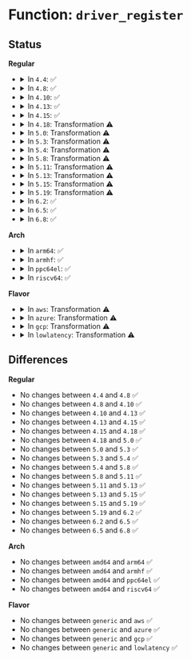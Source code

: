 # Function: <code>driver_register</code>

## Status
<b>Regular</b>
<ul>
<li>
<details>
<summary>In <code>4.4</code>: ✅</summary>

```c
int driver_register(struct device_driver *drv);
```

**Collision:** Unique Global

**Inline:** No

**Transformation:** False

**Instances:**

```
In drivers/base/driver.c (ffffffff8154c8c0)
Location: drivers/base/driver.c:148
Inline: False
Direct callers:
  - drivers/pci/pci-driver.c:__pci_register_driver
  - drivers/pci/pcie/portdrv_core.c:pcie_port_service_register
  - drivers/rapidio/rio-driver.c:rio_register_driver
  - drivers/acpi/bus.c:acpi_bus_register_driver
  - drivers/pnp/driver.c:pnp_register_driver
  - drivers/xen/xenbus/xenbus_probe.c:xenbus_register_driver_common
  - drivers/gpu/drm/drm_mipi_dsi.c:mipi_dsi_driver_register_full
  - drivers/base/platform.c:__platform_driver_probe
  - drivers/base/platform.c:__platform_register_drivers
  - drivers/scsi/scsi_sysfs.c:scsi_register_driver
  - drivers/spi/spi.c:__spi_register_driver
  - drivers/usb/core/driver.c:usb_register_device_driver
  - drivers/usb/core/driver.c:usb_register_driver
  - drivers/input/serio/serio.c:__serio_register_driver
  - drivers/mmc/core/bus.c:mmc_register_driver
  - drivers/mmc/core/sdio_bus.c:sdio_register_driver
  - drivers/vme/vme.c:vme_register_driver
```
**Symbols:**

```
ffffffff8154c8c0-ffffffff8154c994: driver_register (STB_GLOBAL)
```
</details>
</li>
<li>
<details>
<summary>In <code>4.8</code>: ✅</summary>

```c
int driver_register(struct device_driver *drv);
```

**Collision:** Unique Global

**Inline:** No

**Transformation:** False

**Instances:**

```
In drivers/base/driver.c (ffffffff8159e6b0)
Location: drivers/base/driver.c:148
Inline: False
Direct callers:
  - drivers/pci/pci-driver.c:__pci_register_driver
  - drivers/pci/pcie/portdrv_core.c:pcie_port_service_register
  - drivers/rapidio/rio-driver.c:rio_register_driver
  - drivers/acpi/bus.c:acpi_bus_register_driver
  - drivers/pnp/driver.c:pnp_register_driver
  - drivers/xen/xenbus/xenbus_probe.c:xenbus_register_driver_common
  - drivers/base/platform.c:__platform_register_drivers
  - drivers/base/platform.c:__platform_driver_probe
  - drivers/base/isa.c:isa_register_driver
  - drivers/nvdimm/bus.c:nvdimm_bus_init
  - drivers/scsi/scsi_sysfs.c:scsi_register_driver
  - drivers/gpu/drm/drm_mipi_dsi.c:mipi_dsi_driver_register_full
  - drivers/spi/spi.c:__spi_register_driver
  - drivers/net/phy/mdio_device.c:mdio_driver_register
  - drivers/usb/core/driver.c:usb_register_driver
  - drivers/usb/core/driver.c:usb_register_device_driver
  - drivers/input/serio/serio.c:__serio_register_driver
  - drivers/mmc/core/bus.c:mmc_register_driver
  - drivers/mmc/core/sdio_bus.c:sdio_register_driver
  - drivers/vme/vme.c:vme_register_driver
```
**Symbols:**

```
ffffffff8159e6b0-ffffffff8159e784: driver_register (STB_GLOBAL)
```
</details>
</li>
<li>
<details>
<summary>In <code>4.10</code>: ✅</summary>

```c
int driver_register(struct device_driver *drv);
```

**Collision:** Unique Global

**Inline:** No

**Transformation:** False

**Instances:**

```
In drivers/base/driver.c (ffffffff815ccc60)
Location: drivers/base/driver.c:148
Inline: False
Direct callers:
  - drivers/pci/pci-driver.c:__pci_register_driver
  - drivers/pci/pcie/portdrv_core.c:pcie_port_service_register
  - drivers/rapidio/rio-driver.c:rio_register_driver
  - drivers/acpi/bus.c:acpi_bus_register_driver
  - drivers/pnp/driver.c:pnp_register_driver
  - drivers/xen/xenbus/xenbus_probe.c:xenbus_register_driver_common
  - drivers/base/platform.c:__platform_register_drivers
  - drivers/base/platform.c:__platform_driver_probe
  - drivers/base/isa.c:isa_register_driver
  - drivers/nvdimm/bus.c:nvdimm_bus_init
  - drivers/scsi/scsi_sysfs.c:scsi_register_driver
  - drivers/gpu/drm/drm_mipi_dsi.c:mipi_dsi_driver_register_full
  - drivers/spi/spi.c:__spi_register_driver
  - drivers/net/phy/mdio_device.c:mdio_driver_register
  - drivers/usb/core/driver.c:usb_register_driver
  - drivers/usb/core/driver.c:usb_register_device_driver
  - drivers/input/serio/serio.c:__serio_register_driver
  - drivers/mmc/core/bus.c:mmc_register_driver
  - drivers/mmc/core/sdio_bus.c:sdio_register_driver
  - drivers/vme/vme.c:vme_register_driver
```
**Symbols:**

```
ffffffff815ccc60-ffffffff815ccd34: driver_register (STB_GLOBAL)
```
</details>
</li>
<li>
<details>
<summary>In <code>4.13</code>: ✅</summary>

```c
int driver_register(struct device_driver *drv);
```

**Collision:** Unique Global

**Inline:** No

**Transformation:** False

**Instances:**

```
In drivers/base/driver.c (ffffffff815e1790)
Location: drivers/base/driver.c:148
Inline: False
Direct callers:
  - drivers/pci/pci-driver.c:__pci_register_driver
  - drivers/pci/pcie/portdrv_core.c:pcie_port_service_register
  - drivers/rapidio/rio-driver.c:rio_register_driver
  - drivers/acpi/bus.c:acpi_bus_register_driver
  - drivers/pnp/driver.c:pnp_register_driver
  - drivers/xen/xenbus/xenbus_probe.c:xenbus_register_driver_common
  - drivers/base/platform.c:__platform_register_drivers
  - drivers/base/platform.c:__platform_driver_probe
  - drivers/nvdimm/bus.c:nvdimm_bus_init
  - drivers/scsi/scsi_sysfs.c:scsi_register_driver
  - drivers/gpu/drm/drm_mipi_dsi.c:mipi_dsi_driver_register_full
  - drivers/spi/spi.c:__spi_register_driver
  - drivers/net/phy/mdio_device.c:mdio_driver_register
  - drivers/usb/core/driver.c:usb_register_device_driver
  - drivers/input/serio/serio.c:__serio_register_driver
  - drivers/mmc/core/bus.c:mmc_register_driver
  - drivers/mmc/core/sdio_bus.c:sdio_register_driver
  - drivers/vme/vme.c:vme_register_driver
```
**Symbols:**

```
ffffffff815e1790-ffffffff815e1864: driver_register (STB_GLOBAL)
```
</details>
</li>
<li>
<details>
<summary>In <code>4.15</code>: ✅</summary>

```c
int driver_register(struct device_driver *drv);
```

**Collision:** Unique Global

**Inline:** No

**Transformation:** False

**Instances:**

```
In drivers/base/driver.c (ffffffff816488f0)
Location: drivers/base/driver.c:148
Inline: False
Direct callers:
  - drivers/pci/pci-driver.c:__pci_register_driver
  - drivers/pci/pcie/portdrv_core.c:pcie_port_service_register
  - drivers/rapidio/rio-driver.c:rio_register_driver
  - drivers/acpi/bus.c:acpi_bus_register_driver
  - drivers/pnp/driver.c:pnp_register_driver
  - drivers/xen/xenbus/xenbus_probe.c:xenbus_register_driver_common
  - drivers/tty/serdev/core.c:__serdev_device_driver_register
  - drivers/base/platform.c:__platform_register_drivers
  - drivers/base/platform.c:__platform_driver_probe
  - drivers/nvdimm/bus.c:nvdimm_bus_init
  - drivers/scsi/scsi_sysfs.c:scsi_register_driver
  - drivers/gpu/drm/drm_mipi_dsi.c:mipi_dsi_driver_register_full
  - drivers/spi/spi.c:__spi_register_driver
  - drivers/net/phy/mdio_device.c:mdio_driver_register
  - drivers/usb/core/driver.c:usb_register_device_driver
  - drivers/input/serio/serio.c:__serio_register_driver
  - drivers/mmc/core/bus.c:mmc_register_driver
  - drivers/mmc/core/sdio_bus.c:sdio_register_driver
  - drivers/vme/vme.c:vme_register_driver
```
**Symbols:**

```
ffffffff816488f0-ffffffff816489c4: driver_register (STB_GLOBAL)
```
</details>
</li>
<li>
<details>
<summary>In <code>4.18</code>: Transformation ⚠️</summary>

```c
int driver_register(struct device_driver *drv);
```

**Collision:** Unique Global

**Inline:** No

**Transformation:** True

**Instances:**

```
In drivers/base/driver.c (0)
Location: drivers/base/driver.c:146
Inline: False
Direct callers:
  - drivers/pci/pci-driver.c:__pci_register_driver
  - drivers/pci/pcie/portdrv_core.c:pcie_port_service_register
  - drivers/pci/endpoint/pci-epf-core.c:__pci_epf_register_driver
  - drivers/rapidio/rio-driver.c:rio_register_driver
  - drivers/acpi/bus.c:acpi_bus_register_driver
  - drivers/acpi/processor_driver.c:acpi_processor_driver_init
  - drivers/pnp/driver.c:pnp_register_driver
  - drivers/xen/xenbus/xenbus_probe.c:xenbus_register_driver_common
  - drivers/tty/serdev/core.c:__serdev_device_driver_register
  - drivers/base/platform.c:__platform_register_drivers
  - drivers/nvdimm/bus.c:nvdimm_bus_init
  - drivers/scsi/scsi_sysfs.c:scsi_register_driver
  - drivers/gpu/drm/drm_mipi_dsi.c:mipi_dsi_driver_register_full
  - drivers/spi/spi.c:__spi_register_driver
  - drivers/net/phy/mdio_device.c:mdio_driver_register
  - drivers/usb/core/driver.c:usb_register_device_driver
  - drivers/input/serio/serio.c:__serio_register_driver
  - drivers/mmc/core/bus.c:mmc_register_driver
  - drivers/mmc/core/sdio_bus.c:sdio_register_driver
  - drivers/vme/vme.c:vme_register_driver
```
**Symbols:**

```
ffffffff81683fe4-ffffffff81684036: driver_register.cold.2 (STB_LOCAL)
ffffffff81683e90-ffffffff81683f46: driver_register (STB_GLOBAL)
```
</details>
</li>
<li>
<details>
<summary>In <code>5.0</code>: Transformation ⚠️</summary>

```c
int driver_register(struct device_driver *drv);
```

**Collision:** Unique Global

**Inline:** No

**Transformation:** True

**Instances:**

```
In drivers/base/driver.c (0)
Location: drivers/base/driver.c:146
Inline: False
Direct callers:
  - drivers/pci/pci-driver.c:__pci_register_driver
  - drivers/pci/pcie/portdrv_core.c:pcie_port_service_register
  - drivers/pci/endpoint/pci-epf-core.c:__pci_epf_register_driver
  - drivers/rapidio/rio-driver.c:rio_register_driver
  - drivers/acpi/bus.c:acpi_bus_register_driver
  - drivers/acpi/processor_driver.c:acpi_processor_driver_init
  - drivers/pnp/driver.c:pnp_register_driver
  - drivers/xen/xenbus/xenbus_probe.c:xenbus_register_driver_common
  - drivers/tty/serdev/core.c:__serdev_device_driver_register
  - drivers/base/platform.c:__platform_register_drivers
  - drivers/nvdimm/bus.c:nvdimm_bus_init
  - drivers/scsi/scsi_sysfs.c:scsi_register_driver
  - drivers/gpu/drm/drm_mipi_dsi.c:mipi_dsi_driver_register_full
  - drivers/spi/spi.c:__spi_register_driver
  - drivers/net/phy/phy_device.c:phy_driver_register
  - drivers/net/phy/mdio_device.c:mdio_driver_register
  - drivers/usb/core/driver.c:usb_register_device_driver
  - drivers/input/serio/serio.c:__serio_register_driver
  - drivers/eisa/eisa-bus.c:eisa_driver_register
  - drivers/mmc/core/bus.c:mmc_register_driver
  - drivers/mmc/core/sdio_bus.c:sdio_register_driver
  - drivers/vme/vme.c:vme_register_driver
```
**Symbols:**

```
ffffffff816a3cb4-ffffffff816a3d06: driver_register.cold.2 (STB_LOCAL)
ffffffff816a3b60-ffffffff816a3c16: driver_register (STB_GLOBAL)
```
</details>
</li>
<li>
<details>
<summary>In <code>5.3</code>: Transformation ⚠️</summary>

```c
int driver_register(struct device_driver *drv);
```

**Collision:** Unique Global

**Inline:** No

**Transformation:** True

**Instances:**

```
In drivers/base/driver.c (0)
Location: drivers/base/driver.c:146
Inline: False
Direct callers:
  - drivers/pci/pci-driver.c:__pci_register_driver
  - drivers/pci/pcie/portdrv_core.c:pcie_port_service_register
  - drivers/pci/endpoint/pci-epf-core.c:__pci_epf_register_driver
  - drivers/rapidio/rio-driver.c:rio_register_driver
  - drivers/acpi/bus.c:acpi_bus_register_driver
  - drivers/acpi/processor_driver.c:acpi_processor_driver_init
  - drivers/pnp/driver.c:pnp_register_driver
  - drivers/xen/xenbus/xenbus_probe.c:xenbus_register_driver_common
  - drivers/tty/serdev/core.c:__serdev_device_driver_register
  - drivers/base/platform.c:__platform_register_drivers
  - drivers/nvdimm/bus.c:nvdimm_bus_init
  - drivers/dax/bus.c:__dax_driver_register
  - drivers/scsi/scsi_sysfs.c:scsi_register_driver
  - drivers/gpu/drm/drm_mipi_dsi.c:mipi_dsi_driver_register_full
  - drivers/spi/spi.c:__spi_register_driver
  - drivers/net/phy/phy_device.c:phy_driver_register
  - drivers/net/phy/mdio_device.c:mdio_driver_register
  - drivers/usb/core/driver.c:usb_register_device_driver
  - drivers/input/serio/serio.c:__serio_register_driver
  - drivers/eisa/eisa-bus.c:eisa_driver_register
  - drivers/mmc/core/bus.c:mmc_register_driver
  - drivers/mmc/core/sdio_bus.c:sdio_register_driver
  - drivers/vme/vme.c:vme_register_driver
```
**Symbols:**

```
ffffffff816dcbc4-ffffffff816dcc19: driver_register.cold (STB_LOCAL)
ffffffff816dca60-ffffffff816dcb20: driver_register (STB_GLOBAL)
```
</details>
</li>
<li>
<details>
<summary>In <code>5.4</code>: Transformation ⚠️</summary>

```c
int driver_register(struct device_driver *drv);
```

**Collision:** Unique Global

**Inline:** No

**Transformation:** True

**Instances:**

```
In drivers/base/driver.c (0)
Location: drivers/base/driver.c:146
Inline: False
Direct callers:
  - drivers/pci/pci-driver.c:__pci_register_driver
  - drivers/pci/pcie/portdrv_core.c:pcie_port_service_register
  - drivers/pci/endpoint/pci-epf-core.c:__pci_epf_register_driver
  - drivers/rapidio/rio-driver.c:rio_register_driver
  - drivers/acpi/bus.c:acpi_bus_register_driver
  - drivers/acpi/processor_driver.c:acpi_processor_driver_init
  - drivers/pnp/driver.c:pnp_register_driver
  - drivers/xen/xenbus/xenbus_probe.c:xenbus_register_driver_common
  - drivers/tty/serdev/core.c:__serdev_device_driver_register
  - drivers/base/platform.c:__platform_register_drivers
  - drivers/nvdimm/bus.c:nvdimm_bus_init
  - drivers/dax/bus.c:__dax_driver_register
  - drivers/scsi/scsi_sysfs.c:scsi_register_driver
  - drivers/gpu/drm/drm_mipi_dsi.c:mipi_dsi_driver_register_full
  - drivers/spi/spi.c:__spi_register_driver
  - drivers/net/phy/phy_device.c:phy_driver_register
  - drivers/net/phy/mdio_device.c:mdio_driver_register
  - drivers/usb/core/driver.c:usb_register_driver
  - drivers/usb/core/driver.c:usb_register_device_driver
  - drivers/input/serio/serio.c:__serio_register_driver
  - drivers/eisa/eisa-bus.c:eisa_driver_register
  - drivers/mmc/core/bus.c:mmc_register_driver
  - drivers/mmc/core/sdio_bus.c:sdio_register_driver
  - drivers/vme/vme.c:vme_register_driver
```
**Symbols:**

```
ffffffff81700c77-ffffffff81700ccc: driver_register.cold (STB_LOCAL)
ffffffff81700b00-ffffffff81700bc6: driver_register (STB_GLOBAL)
```
</details>
</li>
<li>
<details>
<summary>In <code>5.8</code>: Transformation ⚠️</summary>

```c
int driver_register(struct device_driver *drv);
```

**Collision:** Unique Global

**Inline:** No

**Transformation:** True

**Instances:**

```
In drivers/base/driver.c (0)
Location: drivers/base/driver.c:147
Inline: False
Direct callers:
  - drivers/pci/pci-driver.c:__pci_register_driver
  - drivers/pci/pcie/portdrv_core.c:pcie_port_service_register
  - drivers/pci/endpoint/pci-epf-core.c:__pci_epf_register_driver
  - drivers/rapidio/rio-driver.c:rio_register_driver
  - drivers/acpi/bus.c:acpi_bus_register_driver
  - drivers/acpi/processor_driver.c:acpi_processor_driver_init
  - drivers/pnp/driver.c:pnp_register_driver
  - drivers/xen/xenbus/xenbus_probe.c:xenbus_register_driver_common
  - drivers/tty/serdev/core.c:__serdev_device_driver_register
  - drivers/base/platform.c:__platform_register_drivers
  - drivers/base/platform.c:__platform_driver_probe
  - drivers/nvdimm/bus.c:__nd_driver_register
  - drivers/nvdimm/bus.c:nvdimm_bus_init
  - drivers/dax/bus.c:__dax_driver_register
  - drivers/scsi/scsi_sysfs.c:scsi_register_driver
  - drivers/gpu/drm/drm_mipi_dsi.c:mipi_dsi_driver_register_full
  - drivers/spi/spi.c:__spi_register_driver
  - drivers/net/phy/phy_device.c:phy_driver_register
  - drivers/net/phy/mdio_device.c:mdio_driver_register
  - drivers/usb/core/driver.c:usb_register_driver
  - drivers/usb/core/driver.c:usb_register_device_driver
  - drivers/input/serio/serio.c:__serio_register_driver
  - drivers/i2c/i2c-core-base.c:i2c_register_driver
  - drivers/eisa/eisa-bus.c:eisa_driver_register
  - drivers/mmc/core/bus.c:mmc_register_driver
  - drivers/mmc/core/sdio_bus.c:sdio_register_driver
  - drivers/vme/vme.c:vme_register_driver
```
**Symbols:**

```
ffffffff817babe7-ffffffff817bac3d: driver_register.cold (STB_LOCAL)
ffffffff817baac0-ffffffff817baba3: driver_register (STB_GLOBAL)
```
</details>
</li>
<li>
<details>
<summary>In <code>5.11</code>: Transformation ⚠️</summary>

```c
int driver_register(struct device_driver *drv);
```

**Collision:** Unique Global

**Inline:** No

**Transformation:** True

**Instances:**

```
In drivers/base/driver.c (0)
Location: drivers/base/driver.c:147
Inline: False
Direct callers:
  - drivers/pci/pci-driver.c:__pci_register_driver
  - drivers/pci/pcie/portdrv_core.c:pcie_port_service_register
  - drivers/pci/endpoint/pci-epf-core.c:__pci_epf_register_driver
  - drivers/rapidio/rio-driver.c:rio_register_driver
  - drivers/acpi/bus.c:acpi_bus_register_driver
  - drivers/acpi/processor_driver.c:acpi_processor_driver_init
  - drivers/pnp/driver.c:pnp_register_driver
  - drivers/xen/xenbus/xenbus_probe.c:xenbus_register_driver_common
  - drivers/tty/serdev/core.c:__serdev_device_driver_register
  - drivers/base/platform.c:__platform_register_drivers
  - drivers/base/platform.c:__platform_driver_probe
  - drivers/base/auxiliary.c:__auxiliary_driver_register
  - drivers/nvdimm/bus.c:__nd_driver_register
  - drivers/nvdimm/bus.c:nvdimm_bus_init
  - drivers/dax/bus.c:__dax_driver_register
  - drivers/scsi/scsi_sysfs.c:scsi_register_driver
  - drivers/gpu/drm/drm_mipi_dsi.c:mipi_dsi_driver_register_full
  - drivers/spi/spi.c:__spi_register_driver
  - drivers/net/phy/phy_device.c:phy_driver_register
  - drivers/net/phy/mdio_device.c:mdio_driver_register
  - drivers/usb/core/driver.c:usb_register_driver
  - drivers/usb/core/driver.c:usb_register_device_driver
  - drivers/input/serio/serio.c:__serio_register_driver
  - drivers/i2c/i2c-core-base.c:i2c_register_driver
  - drivers/eisa/eisa-bus.c:eisa_driver_register
  - drivers/mmc/core/bus.c:mmc_register_driver
  - drivers/mmc/core/sdio_bus.c:sdio_register_driver
  - drivers/vme/vme.c:vme_register_driver
```
**Symbols:**

```
ffffffff81c0e48d-ffffffff81c0e4df: driver_register.cold (STB_LOCAL)
ffffffff817cf710-ffffffff817cf7f7: driver_register (STB_GLOBAL)
```
</details>
</li>
<li>
<details>
<summary>In <code>5.13</code>: Transformation ⚠️</summary>

```c
int driver_register(struct device_driver *drv);
```

**Collision:** Unique Global

**Inline:** No

**Transformation:** True

**Instances:**

```
In drivers/base/driver.c (0)
Location: drivers/base/driver.c:147
Inline: False
Direct callers:
  - drivers/gpio/gpiolib.c:gpiolib_dev_init
  - drivers/pci/pci-driver.c:__pci_register_driver
  - drivers/pci/pcie/portdrv_core.c:pcie_port_service_register
  - drivers/pci/endpoint/pci-epf-core.c:__pci_epf_register_driver
  - drivers/rapidio/rio-driver.c:rio_register_driver
  - drivers/acpi/bus.c:acpi_bus_register_driver
  - drivers/acpi/processor_driver.c:acpi_processor_driver_init
  - drivers/pnp/driver.c:pnp_register_driver
  - drivers/xen/xenbus/xenbus_probe.c:xenbus_register_driver_common
  - drivers/tty/serdev/core.c:__serdev_device_driver_register
  - drivers/base/platform.c:__platform_register_drivers
  - drivers/base/platform.c:__platform_driver_probe
  - drivers/base/auxiliary.c:__auxiliary_driver_register
  - drivers/nvdimm/bus.c:__nd_driver_register
  - drivers/nvdimm/bus.c:nvdimm_bus_init
  - drivers/dax/bus.c:__dax_driver_register
  - drivers/scsi/scsi_sysfs.c:scsi_register_driver
  - drivers/gpu/drm/drm_mipi_dsi.c:mipi_dsi_driver_register_full
  - drivers/spi/spi.c:__spi_register_driver
  - drivers/net/phy/phy_device.c:phy_driver_register
  - drivers/net/phy/mdio_device.c:mdio_driver_register
  - drivers/usb/core/driver.c:usb_register_driver
  - drivers/usb/core/driver.c:usb_register_device_driver
  - drivers/input/serio/serio.c:__serio_register_driver
  - drivers/i2c/i2c-core-base.c:i2c_register_driver
  - drivers/eisa/eisa-bus.c:eisa_driver_register
  - drivers/mmc/core/bus.c:mmc_register_driver
  - drivers/mmc/core/sdio_bus.c:sdio_register_driver
  - drivers/vme/vme.c:vme_register_driver
```
**Symbols:**

```
ffffffff81c0088d-ffffffff81c008df: driver_register.cold (STB_LOCAL)
ffffffff817b3120-ffffffff817b3207: driver_register (STB_GLOBAL)
```
</details>
</li>
<li>
<details>
<summary>In <code>5.15</code>: Transformation ⚠️</summary>

```c
int driver_register(struct device_driver *drv);
```

**Collision:** Unique Global

**Inline:** No

**Transformation:** True

**Instances:**

```
In drivers/base/driver.c (0)
Location: drivers/base/driver.c:147
Inline: False
Direct callers:
  - drivers/gpio/gpiolib.c:gpiolib_dev_init
  - drivers/pci/pci-driver.c:__pci_register_driver
  - drivers/pci/pcie/portdrv_core.c:pcie_port_service_register
  - drivers/pci/endpoint/pci-epf-core.c:__pci_epf_register_driver
  - drivers/rapidio/rio-driver.c:rio_register_driver
  - drivers/acpi/bus.c:acpi_bus_register_driver
  - drivers/acpi/processor_driver.c:acpi_processor_driver_init
  - drivers/pnp/driver.c:pnp_register_driver
  - drivers/virtio/virtio.c:register_virtio_driver
  - drivers/xen/xenbus/xenbus_probe.c:xenbus_register_driver_common
  - drivers/tty/serdev/core.c:__serdev_device_driver_register
  - drivers/base/platform.c:__platform_register_drivers
  - drivers/base/platform.c:__platform_driver_probe
  - drivers/base/auxiliary.c:__auxiliary_driver_register
  - drivers/nvdimm/bus.c:__nd_driver_register
  - drivers/nvdimm/bus.c:nvdimm_bus_init
  - drivers/dax/bus.c:__dax_driver_register
  - drivers/scsi/scsi_sysfs.c:scsi_register_driver
  - drivers/gpu/drm/drm_mipi_dsi.c:mipi_dsi_driver_register_full
  - drivers/spi/spi.c:__spi_register_driver
  - drivers/net/phy/phy_device.c:phy_driver_register
  - drivers/net/phy/mdio_device.c:mdio_driver_register
  - drivers/usb/core/driver.c:usb_register_driver
  - drivers/usb/core/driver.c:usb_register_device_driver
  - drivers/input/serio/serio.c:__serio_register_driver
  - drivers/i2c/i2c-core-base.c:i2c_register_driver
  - drivers/eisa/eisa-bus.c:eisa_driver_register
  - drivers/mmc/core/bus.c:mmc_register_driver
  - drivers/mmc/core/sdio_bus.c:sdio_register_driver
  - drivers/vme/vme.c:vme_register_driver
```
**Symbols:**

```
ffffffff81d031cf-ffffffff81d03221: driver_register.cold (STB_LOCAL)
ffffffff8183c610-ffffffff8183c6f7: driver_register (STB_GLOBAL)
```
</details>
</li>
<li>
<details>
<summary>In <code>5.19</code>: Transformation ⚠️</summary>

```c
int driver_register(struct device_driver *drv);
```

**Collision:** Unique Global

**Inline:** No

**Transformation:** True

**Instances:**

```
In drivers/base/driver.c (0)
Location: drivers/base/driver.c:216
Inline: False
Direct callers:
  - drivers/gpio/gpiolib.c:gpiolib_dev_init
  - drivers/pci/pci-driver.c:__pci_register_driver
  - drivers/pci/pcie/portdrv_core.c:pcie_port_service_register
  - drivers/pci/endpoint/pci-epf-core.c:__pci_epf_register_driver
  - drivers/rapidio/rio-driver.c:rio_register_driver
  - drivers/acpi/bus.c:acpi_bus_register_driver
  - drivers/acpi/processor_driver.c:acpi_processor_driver_init
  - drivers/pnp/driver.c:pnp_register_driver
  - drivers/virtio/virtio.c:register_virtio_driver
  - drivers/xen/xenbus/xenbus_probe.c:xenbus_register_driver_common
  - drivers/tty/serdev/core.c:__serdev_device_driver_register
  - drivers/base/platform.c:__platform_register_drivers
  - drivers/base/platform.c:__platform_driver_probe
  - drivers/base/auxiliary.c:__auxiliary_driver_register
  - drivers/nvdimm/bus.c:__nd_driver_register
  - drivers/nvdimm/bus.c:nvdimm_bus_init
  - drivers/dax/bus.c:__dax_driver_register
  - drivers/scsi/scsi_sysfs.c:scsi_register_driver
  - drivers/gpu/drm/drm_mipi_dsi.c:mipi_dsi_driver_register_full
  - drivers/spi/spi.c:__spi_register_driver
  - drivers/net/phy/phy_device.c:phy_driver_register
  - drivers/net/phy/mdio_device.c:mdio_driver_register
  - drivers/usb/core/driver.c:usb_register_driver
  - drivers/usb/core/driver.c:usb_register_device_driver
  - drivers/input/serio/serio.c:__serio_register_driver
  - drivers/i2c/i2c-core-base.c:i2c_register_driver
  - drivers/eisa/eisa-bus.c:eisa_driver_register
  - drivers/mmc/core/bus.c:mmc_register_driver
  - drivers/mmc/core/sdio_bus.c:sdio_register_driver
  - drivers/vme/vme.c:vme_register_driver
```
**Symbols:**

```
ffffffff81ecb923-ffffffff81ecb976: driver_register.cold (STB_LOCAL)
ffffffff8197f060-ffffffff8197f15e: driver_register (STB_GLOBAL)
```
</details>
</li>
<li>
<details>
<summary>In <code>6.2</code>: ✅</summary>

```c
int driver_register(struct device_driver *drv);
```

**Collision:** Unique Global

**Inline:** No

**Transformation:** False

**Instances:**

```
In drivers/base/driver.c (ffffffff81aec7a0)
Location: drivers/base/driver.c:222
Inline: False
Direct callers:
  - drivers/gpio/gpiolib.c:gpiolib_dev_init
  - drivers/pci/pci-driver.c:__pci_register_driver
  - drivers/pci/pcie/portdrv.c:pcie_port_service_register
  - drivers/pci/endpoint/pci-epf-core.c:__pci_epf_register_driver
  - drivers/rapidio/rio-driver.c:rio_register_driver
  - drivers/acpi/bus.c:acpi_bus_register_driver
  - drivers/acpi/processor_driver.c:acpi_processor_driver_init
  - drivers/pnp/driver.c:pnp_register_driver
  - drivers/virtio/virtio.c:register_virtio_driver
  - drivers/xen/xenbus/xenbus_probe.c:xenbus_register_driver_common
  - drivers/tty/serdev/core.c:__serdev_device_driver_register
  - drivers/base/platform.c:__platform_register_drivers
  - drivers/base/platform.c:__platform_driver_probe
  - drivers/base/auxiliary.c:__auxiliary_driver_register
  - drivers/nvdimm/bus.c:__nd_driver_register
  - drivers/nvdimm/bus.c:nvdimm_bus_init
  - drivers/dax/bus.c:__dax_driver_register
  - drivers/scsi/scsi_sysfs.c:scsi_register_driver
  - drivers/gpu/drm/drm_mipi_dsi.c:mipi_dsi_driver_register_full
  - drivers/spi/spi.c:__spi_register_driver
  - drivers/net/phy/phy_device.c:phy_driver_register
  - drivers/net/phy/mdio_device.c:mdio_driver_register
  - drivers/usb/core/driver.c:usb_register_driver
  - drivers/usb/core/driver.c:usb_register_device_driver
  - drivers/input/serio/serio.c:__serio_register_driver
  - drivers/i2c/i2c-core-base.c:i2c_register_driver
  - drivers/eisa/eisa-bus.c:eisa_driver_register
  - drivers/mmc/core/bus.c:mmc_register_driver
  - drivers/mmc/core/sdio_bus.c:sdio_register_driver
  - drivers/staging/vme_user/vme.c:vme_register_driver
```
**Symbols:**

```
ffffffff81aec7a0-ffffffff81aec8e6: driver_register (STB_GLOBAL)
```
</details>
</li>
<li>
<details>
<summary>In <code>6.5</code>: ✅</summary>

```c
int driver_register(struct device_driver *drv);
```

**Collision:** Unique Global

**Inline:** No

**Transformation:** False

**Instances:**

```
In drivers/base/driver.c (ffffffff81b3a870)
Location: drivers/base/driver.c:222
Inline: False
Direct callers:
  - drivers/gpio/gpiolib.c:gpiolib_dev_init
  - drivers/pci/pci-driver.c:__pci_register_driver
  - drivers/pci/pcie/portdrv.c:pcie_port_service_register
  - drivers/pci/endpoint/pci-epf-core.c:__pci_epf_register_driver
  - drivers/rapidio/rio-driver.c:rio_register_driver
  - drivers/acpi/bus.c:acpi_bus_register_driver
  - drivers/acpi/processor_driver.c:acpi_processor_driver_init
  - drivers/pnp/driver.c:pnp_register_driver
  - drivers/virtio/virtio.c:register_virtio_driver
  - drivers/xen/xenbus/xenbus_probe.c:xenbus_register_driver_common
  - drivers/tty/serial/serial_base_bus.c:serial_base_driver_register
  - drivers/tty/serdev/core.c:__serdev_device_driver_register
  - drivers/base/platform.c:__platform_register_drivers
  - drivers/base/platform.c:__platform_driver_probe
  - drivers/base/auxiliary.c:__auxiliary_driver_register
  - drivers/nvdimm/bus.c:__nd_driver_register
  - drivers/nvdimm/bus.c:nvdimm_bus_init
  - drivers/dax/bus.c:__dax_driver_register
  - drivers/scsi/scsi_sysfs.c:scsi_register_driver
  - drivers/gpu/drm/drm_mipi_dsi.c:mipi_dsi_driver_register_full
  - drivers/spi/spi.c:__spi_register_driver
  - drivers/net/phy/phy_device.c:phy_driver_register
  - drivers/net/phy/mdio_device.c:mdio_driver_register
  - drivers/usb/core/driver.c:usb_register_driver
  - drivers/usb/core/driver.c:usb_register_device_driver
  - drivers/input/serio/serio.c:__serio_register_driver
  - drivers/eisa/eisa-bus.c:eisa_driver_register
  - drivers/mmc/core/bus.c:mmc_register_driver
  - drivers/mmc/core/sdio_bus.c:sdio_register_driver
  - drivers/staging/vme_user/vme.c:vme_register_driver
```
**Symbols:**

```
ffffffff81b3a870-ffffffff81b3a996: driver_register (STB_GLOBAL)
```
</details>
</li>
<li>
<details>
<summary>In <code>6.8</code>: ✅</summary>

```c
int driver_register(struct device_driver *drv);
```

**Collision:** Unique Global

**Inline:** No

**Transformation:** False

**Instances:**

```
In drivers/base/driver.c (ffffffff81b92330)
Location: drivers/base/driver.c:222
Inline: False
Direct callers:
  - drivers/gpio/gpiolib.c:gpiolib_dev_init
  - drivers/pci/pci-driver.c:__pci_register_driver
  - drivers/pci/pcie/portdrv.c:pcie_port_service_register
  - drivers/pci/endpoint/pci-epf-core.c:__pci_epf_register_driver
  - drivers/rapidio/rio-driver.c:rio_register_driver
  - drivers/acpi/bus.c:acpi_bus_register_driver
  - drivers/acpi/processor_driver.c:acpi_processor_driver_init
  - drivers/pnp/driver.c:pnp_register_driver
  - drivers/virtio/virtio.c:register_virtio_driver
  - drivers/xen/xenbus/xenbus_probe.c:xenbus_register_driver_common
  - drivers/tty/serial/serial_base_bus.c:serial_base_driver_register
  - drivers/tty/serdev/core.c:__serdev_device_driver_register
  - drivers/base/platform.c:__platform_register_drivers
  - drivers/base/platform.c:__platform_driver_probe
  - drivers/base/auxiliary.c:__auxiliary_driver_register
  - drivers/nvdimm/bus.c:__nd_driver_register
  - drivers/nvdimm/bus.c:nvdimm_bus_init
  - drivers/dax/bus.c:__dax_driver_register
  - drivers/scsi/scsi_sysfs.c:scsi_register_driver
  - drivers/gpu/drm/drm_mipi_dsi.c:mipi_dsi_driver_register_full
  - drivers/spi/spi.c:__spi_register_driver
  - drivers/net/phy/phy_device.c:phy_driver_register
  - drivers/net/phy/mdio_device.c:mdio_driver_register
  - drivers/usb/core/driver.c:usb_register_driver
  - drivers/usb/core/driver.c:usb_register_device_driver
  - drivers/input/serio/serio.c:__serio_register_driver
  - drivers/eisa/eisa-bus.c:eisa_driver_register
  - drivers/mmc/core/bus.c:mmc_register_driver
  - drivers/mmc/core/sdio_bus.c:sdio_register_driver
  - drivers/staging/vme_user/vme.c:vme_register_driver
```
**Symbols:**

```
ffffffff81b92330-ffffffff81b92456: driver_register (STB_GLOBAL)
```
</details>
</li>
</ul>
<b>Arch</b>
<ul>
<li>
<details>
<summary>In <code>arm64</code>: ✅</summary>

```c
int driver_register(struct device_driver *drv);
```

**Collision:** Unique Global

**Inline:** No

**Transformation:** False

**Instances:**

```
In drivers/base/driver.c (ffff8000108ebf48)
Location: drivers/base/driver.c:146
Inline: False
Direct callers:
  - drivers/bus/fsl-mc/fsl-mc-bus.c:__fsl_mc_driver_register
  - drivers/pci/pci-driver.c:__pci_register_driver
  - drivers/pci/pcie/portdrv_core.c:pcie_port_service_register
  - drivers/pci/endpoint/pci-epf-core.c:__pci_epf_register_driver
  - drivers/rapidio/rio-driver.c:rio_register_driver
  - drivers/acpi/bus.c:acpi_bus_register_driver
  - drivers/acpi/processor_driver.c:acpi_processor_driver_init
  - drivers/pnp/driver.c:pnp_register_driver
  - drivers/amba/bus.c:amba_driver_register
  - drivers/xen/xenbus/xenbus_probe.c:xenbus_register_driver_common
  - drivers/tty/serdev/core.c:__serdev_device_driver_register
  - drivers/base/platform.c:__platform_register_drivers
  - drivers/base/platform.c:__platform_driver_probe
  - drivers/nvdimm/bus.c:nvdimm_bus_init
  - drivers/dax/bus.c:__dax_driver_register
  - drivers/scsi/scsi_sysfs.c:scsi_register_driver
  - drivers/gpu/drm/drm_mipi_dsi.c:mipi_dsi_driver_register_full
  - drivers/spi/spi.c:__spi_register_driver
  - drivers/net/phy/phy_device.c:phy_driver_register
  - drivers/net/phy/mdio_device.c:mdio_driver_register
  - drivers/usb/core/driver.c:usb_register_driver
  - drivers/usb/core/driver.c:usb_register_device_driver
  - drivers/input/serio/serio.c:__serio_register_driver
  - drivers/mmc/core/bus.c:mmc_register_driver
  - drivers/mmc/core/sdio_bus.c:sdio_register_driver
  - drivers/vme/vme.c:vme_register_driver
```
**Symbols:**

```
ffff8000108ebf48-ffff8000108ec058: driver_register (STB_GLOBAL)
```
</details>
</li>
<li>
<details>
<summary>In <code>armhf</code>: ✅</summary>

```c
int driver_register(struct device_driver *drv);
```

**Collision:** Unique Global

**Inline:** No

**Transformation:** False

**Instances:**

```
In drivers/base/driver.c (c09d9f7c)
Location: drivers/base/driver.c:146
Inline: False
Direct callers:
  - drivers/pci/pci-driver.c:__pci_register_driver
  - drivers/pci/pcie/portdrv_core.c:pcie_port_service_register
  - drivers/pci/endpoint/pci-epf-core.c:__pci_epf_register_driver
  - drivers/rapidio/rio-driver.c:rio_register_driver
  - drivers/amba/bus.c:amba_driver_register
  - drivers/tty/serdev/core.c:__serdev_device_driver_register
  - drivers/base/platform.c:__platform_register_drivers
  - drivers/base/platform.c:__platform_driver_probe
  - drivers/dax/bus.c:__dax_driver_register
  - drivers/scsi/scsi_sysfs.c:scsi_register_driver
  - drivers/gpu/drm/drm_mipi_dsi.c:mipi_dsi_driver_register_full
  - drivers/spi/spi.c:__spi_register_driver
  - drivers/net/phy/phy_device.c:phy_driver_register
  - drivers/net/phy/mdio_device.c:mdio_driver_register
  - drivers/usb/core/driver.c:usb_register_driver
  - drivers/usb/core/driver.c:usb_register_device_driver
  - drivers/input/serio/serio.c:__serio_register_driver
  - drivers/mmc/core/bus.c:mmc_register_driver
  - drivers/mmc/core/sdio_bus.c:sdio_register_driver
  - drivers/vme/vme.c:vme_register_driver
```
**Symbols:**

```
c09d9f7c-c09da094: driver_register (STB_GLOBAL)
```
</details>
</li>
<li>
<details>
<summary>In <code>ppc64el</code>: ✅</summary>

```c
int driver_register(struct device_driver *drv);
```

**Collision:** Unique Global

**Inline:** No

**Transformation:** False

**Instances:**

```
In drivers/base/driver.c (c0000000009838a0)
Location: drivers/base/driver.c:146
Inline: False
Direct callers:
  - arch/powerpc/platforms/pseries/vio.c:__vio_register_driver
  - drivers/pci/pci-driver.c:__pci_register_driver
  - drivers/pci/endpoint/pci-epf-core.c:__pci_epf_register_driver
  - drivers/rapidio/rio-driver.c:rio_register_driver
  - drivers/virtio/virtio.c:register_virtio_driver
  - drivers/tty/serdev/core.c:__serdev_device_driver_register
  - drivers/base/platform.c:__platform_register_drivers
  - drivers/base/platform.c:__platform_driver_probe
  - drivers/nvdimm/bus.c:nvdimm_bus_init
  - drivers/dax/bus.c:__dax_driver_register
  - drivers/scsi/scsi_sysfs.c:scsi_register_driver
  - drivers/gpu/drm/drm_mipi_dsi.c:mipi_dsi_driver_register_full
  - drivers/spi/spi.c:__spi_register_driver
  - drivers/net/phy/phy_device.c:phy_driver_register
  - drivers/net/phy/mdio_device.c:mdio_driver_register
  - drivers/usb/core/driver.c:usb_register_driver
  - drivers/usb/core/driver.c:usb_register_device_driver
  - drivers/input/serio/serio.c:__serio_register_driver
  - drivers/mmc/core/bus.c:mmc_register_driver
  - drivers/mmc/core/sdio_bus.c:sdio_register_driver
  - drivers/vme/vme.c:vme_register_driver
```
**Symbols:**

```
c0000000009838a0-c000000000983a34: driver_register (STB_GLOBAL)
```
</details>
</li>
<li>
<details>
<summary>In <code>riscv64</code>: ✅</summary>

```c
int driver_register(struct device_driver *drv);
```

**Collision:** Unique Global

**Inline:** No

**Transformation:** False

**Instances:**

```
In drivers/base/driver.c (ffffffe00057f584)
Location: drivers/base/driver.c:146
Inline: False
Direct callers:
  - drivers/pci/pci-driver.c:__pci_register_driver
  - drivers/pci/pcie/portdrv_core.c:pcie_port_service_register
  - drivers/pci/endpoint/pci-epf-core.c:__pci_epf_register_driver
  - drivers/rapidio/rio-driver.c:rio_register_driver
  - drivers/tty/serdev/core.c:__serdev_device_driver_register
  - drivers/base/platform.c:__platform_register_drivers
  - drivers/base/platform.c:__platform_driver_probe
  - drivers/nvdimm/bus.c:nvdimm_bus_init
  - drivers/dax/bus.c:__dax_driver_register
  - drivers/scsi/scsi_sysfs.c:scsi_register_driver
  - drivers/gpu/drm/drm_mipi_dsi.c:mipi_dsi_driver_register_full
  - drivers/spi/spi.c:__spi_register_driver
  - drivers/net/phy/phy_device.c:phy_driver_register
  - drivers/net/phy/mdio_device.c:mdio_driver_register
  - drivers/usb/core/driver.c:usb_register_driver
  - drivers/usb/core/driver.c:usb_register_device_driver
  - drivers/input/serio/serio.c:__serio_register_driver
  - drivers/mmc/core/bus.c:mmc_register_driver
  - drivers/mmc/core/sdio_bus.c:sdio_register_driver
  - drivers/vme/vme.c:vme_register_driver
```
**Symbols:**

```
ffffffe00057f584-ffffffe00057f66a: driver_register (STB_GLOBAL)
```
</details>
</li>
</ul>
<b>Flavor</b>
<ul>
<li>
<details>
<summary>In <code>aws</code>: Transformation ⚠️</summary>

```c
int driver_register(struct device_driver *drv);
```

**Collision:** Unique Global

**Inline:** No

**Transformation:** True

**Instances:**

```
In drivers/base/driver.c (0)
Location: drivers/base/driver.c:146
Inline: False
Direct callers:
  - drivers/pci/pci-driver.c:__pci_register_driver
  - drivers/pci/pcie/portdrv_core.c:pcie_port_service_register
  - drivers/pci/endpoint/pci-epf-core.c:__pci_epf_register_driver
  - drivers/rapidio/rio-driver.c:rio_register_driver
  - drivers/acpi/bus.c:acpi_bus_register_driver
  - drivers/acpi/processor_driver.c:acpi_processor_driver_init
  - drivers/pnp/driver.c:pnp_register_driver
  - drivers/xen/xenbus/xenbus_probe.c:xenbus_register_driver_common
  - drivers/tty/serdev/core.c:__serdev_device_driver_register
  - drivers/base/platform.c:__platform_register_drivers
  - drivers/nvdimm/bus.c:nvdimm_bus_init
  - drivers/dax/bus.c:__dax_driver_register
  - drivers/scsi/scsi_sysfs.c:scsi_register_driver
  - drivers/gpu/drm/drm_mipi_dsi.c:mipi_dsi_driver_register_full
  - drivers/spi/spi.c:__spi_register_driver
  - drivers/net/phy/phy_device.c:phy_driver_register
  - drivers/net/phy/mdio_device.c:mdio_driver_register
  - drivers/usb/core/driver.c:usb_register_driver
  - drivers/usb/core/driver.c:usb_register_device_driver
  - drivers/input/serio/serio.c:__serio_register_driver
  - drivers/eisa/eisa-bus.c:eisa_driver_register
  - drivers/mmc/core/bus.c:mmc_register_driver
  - drivers/mmc/core/sdio_bus.c:sdio_register_driver
  - drivers/vme/vme.c:vme_register_driver
```
**Symbols:**

```
ffffffff816c6467-ffffffff816c64bc: driver_register.cold (STB_LOCAL)
ffffffff816c62f0-ffffffff816c63b6: driver_register (STB_GLOBAL)
```
</details>
</li>
<li>
<details>
<summary>In <code>azure</code>: Transformation ⚠️</summary>

```c
int driver_register(struct device_driver *drv);
```

**Collision:** Unique Global

**Inline:** No

**Transformation:** True

**Instances:**

```
In drivers/base/driver.c (0)
Location: drivers/base/driver.c:146
Inline: False
Direct callers:
  - drivers/pci/pci-driver.c:__pci_register_driver
  - drivers/pci/pcie/portdrv_core.c:pcie_port_service_register
  - drivers/pci/endpoint/pci-epf-core.c:__pci_epf_register_driver
  - drivers/rapidio/rio-driver.c:rio_register_driver
  - drivers/acpi/bus.c:acpi_bus_register_driver
  - drivers/acpi/processor_driver.c:acpi_processor_driver_init
  - drivers/pnp/driver.c:pnp_register_driver
  - drivers/base/platform.c:__platform_register_drivers
  - drivers/nvdimm/bus.c:nvdimm_bus_init
  - drivers/dax/bus.c:__dax_driver_register
  - drivers/scsi/scsi_sysfs.c:scsi_register_driver
  - drivers/gpu/drm/drm_mipi_dsi.c:mipi_dsi_driver_register_full
  - drivers/spi/spi.c:__spi_register_driver
  - drivers/net/phy/phy_device.c:phy_driver_register
  - drivers/net/phy/mdio_device.c:mdio_driver_register
  - drivers/usb/core/driver.c:usb_register_driver
  - drivers/usb/core/driver.c:usb_register_device_driver
  - drivers/input/serio/serio.c:__serio_register_driver
  - drivers/eisa/eisa-bus.c:eisa_driver_register
  - drivers/hv/vmbus_drv.c:__vmbus_driver_register
  - drivers/vme/vme.c:vme_register_driver
```
**Symbols:**

```
ffffffff816a16c7-ffffffff816a171c: driver_register.cold (STB_LOCAL)
ffffffff816a1550-ffffffff816a1616: driver_register (STB_GLOBAL)
```
</details>
</li>
<li>
<details>
<summary>In <code>gcp</code>: Transformation ⚠️</summary>

```c
int driver_register(struct device_driver *drv);
```

**Collision:** Unique Global

**Inline:** No

**Transformation:** True

**Instances:**

```
In drivers/base/driver.c (0)
Location: drivers/base/driver.c:146
Inline: False
Direct callers:
  - drivers/pci/pci-driver.c:__pci_register_driver
  - drivers/pci/pcie/portdrv_core.c:pcie_port_service_register
  - drivers/pci/endpoint/pci-epf-core.c:__pci_epf_register_driver
  - drivers/rapidio/rio-driver.c:rio_register_driver
  - drivers/acpi/bus.c:acpi_bus_register_driver
  - drivers/acpi/processor_driver.c:acpi_processor_driver_init
  - drivers/pnp/driver.c:pnp_register_driver
  - drivers/xen/xenbus/xenbus_probe.c:xenbus_register_driver_common
  - drivers/tty/serdev/core.c:__serdev_device_driver_register
  - drivers/base/platform.c:__platform_register_drivers
  - drivers/nvdimm/bus.c:nvdimm_bus_init
  - drivers/dax/bus.c:__dax_driver_register
  - drivers/scsi/scsi_sysfs.c:scsi_register_driver
  - drivers/gpu/drm/drm_mipi_dsi.c:mipi_dsi_driver_register_full
  - drivers/spi/spi.c:__spi_register_driver
  - drivers/net/phy/phy_device.c:phy_driver_register
  - drivers/net/phy/mdio_device.c:mdio_driver_register
  - drivers/usb/core/driver.c:usb_register_driver
  - drivers/usb/core/driver.c:usb_register_device_driver
  - drivers/input/serio/serio.c:__serio_register_driver
  - drivers/eisa/eisa-bus.c:eisa_driver_register
  - drivers/mmc/core/bus.c:mmc_register_driver
  - drivers/mmc/core/sdio_bus.c:sdio_register_driver
  - drivers/vme/vme.c:vme_register_driver
```
**Symbols:**

```
ffffffff816f4937-ffffffff816f498c: driver_register.cold (STB_LOCAL)
ffffffff816f47c0-ffffffff816f4886: driver_register (STB_GLOBAL)
```
</details>
</li>
<li>
<details>
<summary>In <code>lowlatency</code>: Transformation ⚠️</summary>

```c
int driver_register(struct device_driver *drv);
```

**Collision:** Unique Global

**Inline:** No

**Transformation:** True

**Instances:**

```
In drivers/base/driver.c (0)
Location: drivers/base/driver.c:146
Inline: False
Direct callers:
  - drivers/pci/pci-driver.c:__pci_register_driver
  - drivers/pci/pcie/portdrv_core.c:pcie_port_service_register
  - drivers/pci/endpoint/pci-epf-core.c:__pci_epf_register_driver
  - drivers/rapidio/rio-driver.c:rio_register_driver
  - drivers/acpi/bus.c:acpi_bus_register_driver
  - drivers/acpi/processor_driver.c:acpi_processor_driver_init
  - drivers/pnp/driver.c:pnp_register_driver
  - drivers/xen/xenbus/xenbus_probe.c:xenbus_register_driver_common
  - drivers/tty/serdev/core.c:__serdev_device_driver_register
  - drivers/base/platform.c:__platform_register_drivers
  - drivers/nvdimm/bus.c:nvdimm_bus_init
  - drivers/dax/bus.c:__dax_driver_register
  - drivers/scsi/scsi_sysfs.c:scsi_register_driver
  - drivers/gpu/drm/drm_mipi_dsi.c:mipi_dsi_driver_register_full
  - drivers/spi/spi.c:__spi_register_driver
  - drivers/net/phy/phy_device.c:phy_driver_register
  - drivers/net/phy/mdio_device.c:mdio_driver_register
  - drivers/usb/core/driver.c:usb_register_driver
  - drivers/usb/core/driver.c:usb_register_device_driver
  - drivers/input/serio/serio.c:__serio_register_driver
  - drivers/eisa/eisa-bus.c:eisa_driver_register
  - drivers/mmc/core/bus.c:mmc_register_driver
  - drivers/mmc/core/sdio_bus.c:sdio_register_driver
  - drivers/vme/vme.c:vme_register_driver
```
**Symbols:**

```
ffffffff8170f1c7-ffffffff8170f21c: driver_register.cold (STB_LOCAL)
ffffffff8170f050-ffffffff8170f116: driver_register (STB_GLOBAL)
```
</details>
</li>
</ul>

## Differences
<b>Regular</b>
<ul>
<li>
No changes between <code>4.4</code> and <code>4.8</code> ✅
</li>
<li>
No changes between <code>4.8</code> and <code>4.10</code> ✅
</li>
<li>
No changes between <code>4.10</code> and <code>4.13</code> ✅
</li>
<li>
No changes between <code>4.13</code> and <code>4.15</code> ✅
</li>
<li>
No changes between <code>4.15</code> and <code>4.18</code> ✅
</li>
<li>
No changes between <code>4.18</code> and <code>5.0</code> ✅
</li>
<li>
No changes between <code>5.0</code> and <code>5.3</code> ✅
</li>
<li>
No changes between <code>5.3</code> and <code>5.4</code> ✅
</li>
<li>
No changes between <code>5.4</code> and <code>5.8</code> ✅
</li>
<li>
No changes between <code>5.8</code> and <code>5.11</code> ✅
</li>
<li>
No changes between <code>5.11</code> and <code>5.13</code> ✅
</li>
<li>
No changes between <code>5.13</code> and <code>5.15</code> ✅
</li>
<li>
No changes between <code>5.15</code> and <code>5.19</code> ✅
</li>
<li>
No changes between <code>5.19</code> and <code>6.2</code> ✅
</li>
<li>
No changes between <code>6.2</code> and <code>6.5</code> ✅
</li>
<li>
No changes between <code>6.5</code> and <code>6.8</code> ✅
</li>
</ul>
<b>Arch</b>
<ul>
<li>
No changes between <code>amd64</code> and <code>arm64</code> ✅
</li>
<li>
No changes between <code>amd64</code> and <code>armhf</code> ✅
</li>
<li>
No changes between <code>amd64</code> and <code>ppc64el</code> ✅
</li>
<li>
No changes between <code>amd64</code> and <code>riscv64</code> ✅
</li>
</ul>
<b>Flavor</b>
<ul>
<li>
No changes between <code>generic</code> and <code>aws</code> ✅
</li>
<li>
No changes between <code>generic</code> and <code>azure</code> ✅
</li>
<li>
No changes between <code>generic</code> and <code>gcp</code> ✅
</li>
<li>
No changes between <code>generic</code> and <code>lowlatency</code> ✅
</li>
</ul>
